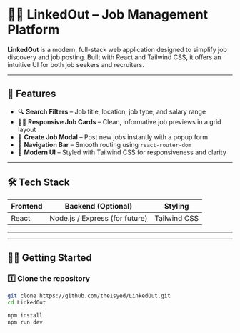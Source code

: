 # 🧑‍💼 LinkedOut – Job Management Platform

**LinkedOut** is a modern, full-stack web application designed to simplify job discovery and job posting. Built with React and Tailwind CSS, it offers an intuitive UI for both job seekers and recruiters.

---

## 🚀 Features

- 🔍 **Search Filters** – Job title, location, job type, and salary range
- 🧑‍💻 **Responsive Job Cards** – Clean, informative job previews in a grid layout
- 💼 **Create Job Modal** – Post new jobs instantly with a popup form
- 🧭 **Navigation Bar** – Smooth routing using `react-router-dom`
- 🎨 **Modern UI** – Styled with Tailwind CSS for responsiveness and clarity

---

## 🛠️ Tech Stack

| Frontend  | Backend (Optional) | Styling     |
|-----------|--------------------|-------------|
| React     | Node.js / Express (for future) | Tailwind CSS |

---


---

## 🧑‍🔧 Getting Started

### 1️⃣ Clone the repository

```bash
git clone https://github.com/the1syed/LinkedOut.git
cd LinkedOut
```

```bash
npm install
npm run dev
```